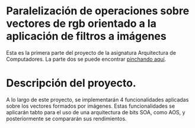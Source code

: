 # Paralelización de operaciones sobre vectores de rgb orientado a la aplicación de filtros a imágenes
Esta es la primera parte del proyecto de la asignatura Arquitectura de Computadores. La parte dos se puede encontrar [pinchando aquí](https://github.com/AlvaroPVergara/ARCOS_PROJECT2).

# Descripción del proyecto.

A lo largo de este proyecto, se implementarán 4 funcionalidades aplicadas sobre los vectores formados por imágenes. Estas funcionalidades se aplicarán tabto para el uso de una arquitectura de bits SOA, como AOS, y posteriormente se compararán sus rendimientos. 

